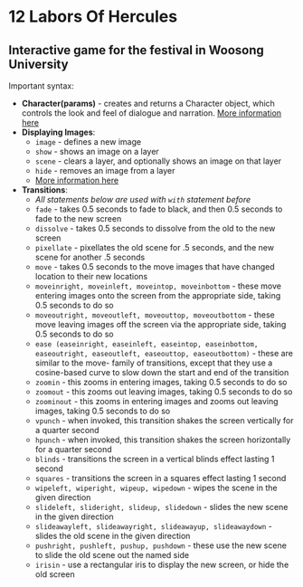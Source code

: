 # 12 Labors Of Hercules
## Interactive game for the festival in Woosong University
Important syntax:
- **Character(params)** - creates and returns a Character object, which controls the look and feel of dialogue and narration. [More information here](https://www.renpy.org/doc/html/dialogue.html#defining-character-objects)
- **Displaying Images**:
  - `image` - defines a new image
  - `show` - shows an image on a layer
  - `scene` - clears a layer, and optionally shows an image on that layer
  - `hide` - removes an image from a layer
  - [More information here](https://www.renpy.org/doc/html/displaying_images.html)
- **Transitions**:
  - *All statements below are used with `with` statement before*
  - `fade` - takes 0.5 seconds to fade to black, and then 0.5 seconds to fade to the new screen
  -  `dissolve` - takes 0.5 seconds to dissolve from the old to the new screen
  -  `pixellate` - pixellates the old scene for .5 seconds, and the new scene for another .5 seconds
  -  `move` - takes 0.5 seconds to the move images that have changed location to their new locations
  -  `moveinright, moveinleft, moveintop, moveinbottom` - these move entering images onto the screen from the appropriate side, taking 0.5 seconds to do so
  -  `moveoutright, moveoutleft, moveouttop, moveoutbottom` - these move leaving images off the screen via the appropriate side, taking 0.5 seconds to do so
  -  `ease (easeinright, easeinleft, easeintop, easeinbottom, easeoutright, easeoutleft, easeouttop, easeoutbottom)` - these are similar to the move- family of transitions, except that they use a cosine-based curve to slow down the start and end of the transition
  -  `zoomin` - this zooms in entering images, taking 0.5 seconds to do so
  -  `zoomout` - this zooms out leaving images, taking 0.5 seconds to do so
  -  `zoominout` - this zooms in entering images and zooms out leaving images, taking 0.5 seconds to do so
  -  `vpunch` - when invoked, this transition shakes the screen vertically for a quarter second
  -  `hpunch` - when invoked, this transition shakes the screen horizontally for a quarter second
  -  `blinds` - transitions the screen in a vertical blinds effect lasting 1 second
  -  `squares` - transitions the screen in a squares effect lasting 1 second
  -  `wipeleft, wiperight, wipeup, wipedown` - wipes the scene in the given direction
  -  `slideleft, slideright, slideup, slidedown` - slides the new scene in the given direction
  -  `slideawayleft, slideawayright, slideawayup, slideawaydown` - slides the old scene in the given direction
  -  `pushright, pushleft, pushup, pushdown` - these use the new scene to slide the old scene out the named side
  -  `irisin` - use a rectangular iris to display the new screen, or hide the old screen
